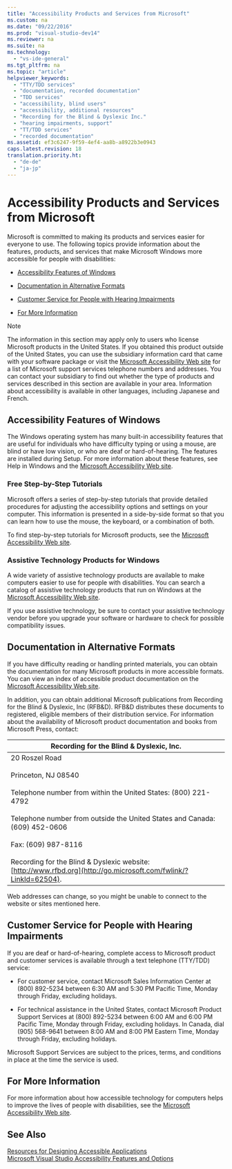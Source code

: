 ```yaml
---
title: "Accessibility Products and Services from Microsoft"
ms.custom: na
ms.date: "09/22/2016"
ms.prod: "visual-studio-dev14"
ms.reviewer: na
ms.suite: na
ms.technology: 
  - "vs-ide-general"
ms.tgt_pltfrm: na
ms.topic: "article"
helpviewer_keywords: 
  - "TTY/TDD services"
  - "documentation, recorded documentation"
  - "TDD services"
  - "accessibility, blind users"
  - "accessibility, additional resources"
  - "Recording for the Blind & Dyslexic Inc."
  - "hearing impairments, support"
  - "TT/TDD services"
  - "recorded documentation"
ms.assetid: ef3c6247-9f59-4ef4-aa8b-a8922b3e0943
caps.latest.revision: 18
translation.priority.ht: 
  - "de-de"
  - "ja-jp"
---
```

# Accessibility Products and Services from Microsoft
Microsoft is committed to making its products and services easier for everyone to use. The following topics provide information about the features, products, and services that make Microsoft Windows more accessible for people with disabilities:  
  
-   [Accessibility Features of Windows](../VS_csharp/accessibility-products-and-services-from-microsoft.md#windows)  
  
-   [Documentation in Alternative Formats](../VS_csharp/accessibility-products-and-services-from-microsoft.md#altfortmats)  
  
-   [Customer Service for People with Hearing Impairments](../VS_csharp/accessibility-products-and-services-from-microsoft.md#hearing)  
  
-   [For More Information](../VS_csharp/accessibility-products-and-services-from-microsoft.md#moreinfo)  
  
> [!NOTE]
>  The information in this section may apply only to users who license Microsoft products in the United States. If you obtained this product outside of the United States, you can use the subsidiary information card that came with your software package or visit the [Microsoft Accessibility Web site](http://go.microsoft.com/fwlink/?LinkId=8431) for a list of Microsoft support services telephone numbers and addresses. You can contact your subsidiary to find out whether the type of products and services described in this section are available in your area. Information about accessibility is available in other languages, including Japanese and French.  
  
##  <a name="windows"></a> Accessibility Features of Windows  
 The Windows operating system has many built-in accessibility features that are useful for individuals who have difficulty typing or using a mouse, are blind or have low vision, or who are deaf or hard-of-hearing. The features are installed during Setup. For more information about these features, see Help in Windows and the [Microsoft Accessibility Web site](http://go.microsoft.com/fwlink/?LinkId=8431).  
  
### Free Step-by-Step Tutorials  
 Microsoft offers a series of step-by-step tutorials that provide detailed procedures for adjusting the accessibility options and settings on your computer. This information is presented in a side-by-side format so that you can learn how to use the mouse, the keyboard, or a combination of both.  
  
 To find step-by-step tutorials for Microsoft products, see the [Microsoft Accessibility Web site](http://go.microsoft.com/fwlink/?LinkId=8431).  
  
### Assistive Technology Products for Windows  
 A wide variety of assistive technology products are available to make computers easier to use for people with disabilities. You can search a catalog of assistive technology products that run on Windows at the [Microsoft Accessibility Web site](http://go.microsoft.com/fwlink/?LinkId=8431).  
  
 If you use assistive technology, be sure to contact your assistive technology vendor before you upgrade your software or hardware to check for possible compatibility issues.  
  
##  <a name="altfortmats"></a> Documentation in Alternative Formats  
 If you have difficulty reading or handling printed materials, you can obtain the documentation for many Microsoft products in more accessible formats. You can view an index of accessible product documentation on the [Microsoft Accessibility Web site](http://go.microsoft.com/fwlink/?LinkId=8431).  
  
 In addition, you can obtain additional Microsoft publications from Recording for the Blind & Dyslexic, Inc (RFB&D). RFB&D distributes these documents to registered, eligible members of their distribution service. For information about the availability of Microsoft product documentation and books from Microsoft Press, contact:  
  
|Recording for the Blind & Dyslexic, Inc.|  
|----------------------------------------------|  
|20 Roszel Road<br /><br /> Princeton, NJ 08540<br /><br /> Telephone number from within the United States: (800) 221-4792<br /><br /> Telephone number from outside the United States and Canada: (609) 452-0606<br /><br /> Fax: (609) 987-8116<br /><br /> Recording for the Blind & Dyslexic website: [http://www.rfbd.org](http://go.microsoft.com/fwlink/?LinkId=62504).|  
  
 Web addresses can change, so you might be unable to connect to the website or sites mentioned here.  
  
##  <a name="hearing"></a> Customer Service for People with Hearing Impairments  
 If you are deaf or hard-of-hearing, complete access to Microsoft product and customer services is available through a text telephone (TTY/TDD) service:  
  
-   For customer service, contact Microsoft Sales Information Center at (800) 892-5234 between 6:30 AM and 5:30 PM Pacific Time, Monday through Friday, excluding holidays.  
  
-   For technical assistance in the United States, contact Microsoft Product Support Services at (800) 892-5234 between 6:00 AM and 6:00 PM Pacific Time, Monday through Friday, excluding holidays. In Canada, dial (905) 568-9641 between 8:00 AM and 8:00 PM Eastern Time, Monday through Friday, excluding holidays.  
  
 Microsoft Support Services are subject to the prices, terms, and conditions in place at the time the service is used.  
  
##  <a name="moreinfo"></a> For More Information  
 For more information about how accessible technology for computers helps to improve the lives of people with disabilities, see the [Microsoft Accessibility Web site](http://go.microsoft.com/fwlink/?LinkId=8431).  
  
## See Also  
 [Resources for Designing Accessible Applications](../VS_csharp/resources-for-designing-accessible-applications.md)   
 [Microsoft Visual Studio Accessibility Features and Options](../VS_csharp/accessibility-features-of-visual-studio.md)